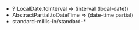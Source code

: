 * ? LocalDate.toInterval => (interval (local-date))
* AbstractPartial.toDateTime => (date-time partial)
* standard-millis-in/standard-*
